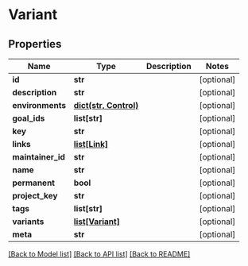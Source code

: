 # Variant

## Properties
Name | Type | Description | Notes
------------ | ------------- | ------------- | -------------
**id** | **str** |  | [optional] 
**description** | **str** |  | [optional] 
**environments** | [**dict(str, Control)**](Control.md) |  | [optional] 
**goal_ids** | **list[str]** |  | [optional] 
**key** | **str** |  | [optional] 
**links** | [**list[Link]**](Link.md) |  | [optional] 
**maintainer_id** | **str** |  | [optional] 
**name** | **str** |  | [optional] 
**permanent** | **bool** |  | [optional] 
**project_key** | **str** |  | [optional] 
**tags** | **list[str]** |  | [optional] 
**variants** | [**list[Variant]**](Variant.md) |  | [optional] 
**meta** | **str** |  | [optional] 

[[Back to Model list]](../README.md#documentation-for-models) [[Back to API list]](../README.md#documentation-for-api-endpoints) [[Back to README]](../README.md)

